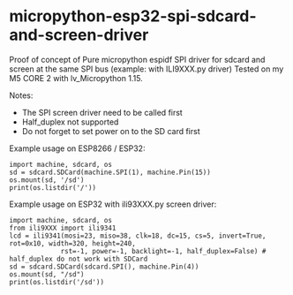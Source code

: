 # micropython-esp32-spi-sdcard-and-screen-driver
Proof of concept of Pure micropython espidf SPI driver for sdcard and screen at the same SPI bus (example: with ILI9XXX.py driver)
Tested on my M5 CORE 2 with lv_Micropython 1.15.

Notes:
- The SPI screen driver need to be called first
- Half_duplex not supported
- Do not forget to set power on to the SD card first

Example usage on ESP8266 / ESP32:

    import machine, sdcard, os
    sd = sdcard.SDCard(machine.SPI(1), machine.Pin(15))
    os.mount(sd, '/sd')
    print(os.listdir('/'))

Example usage on ESP32 with ili93XXX.py screen driver:

    import machine, sdcard, os
    from ili9XXX import ili9341
    lcd = ili9341(mosi=23, miso=38, clk=18, dc=15, cs=5, invert=True, rot=0x10, width=320, height=240,
                 rst=-1, power=-1, backlight=-1, half_duplex=False) # half_duplex do not work with SDCard    
    sd = sdcard.SDCard(sdcard.SPI(), machine.Pin(4))
    os.mount(sd, "/sd")
    print(os.listdir('/sd'))
